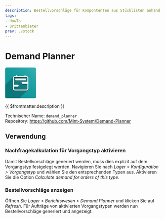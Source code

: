 ```yaml
---
description: Bestellvorschläge für Kompontenten aus Stücklisten anhand Lageroperationen und Prognosen generieren lassen.
tags:
- HowTo
- Drittanbieter
prev: ./stock
---
```

# Demand Planner
![](assets/odoo_icon_demand_planner.png)

{{ $frontmatter.description }}

Technischer Name: `demand_planner`\
Repository: <https://github.com/Mint-System/Demand-Planner>

## Verwendung

### Nachfragekalkulation für Vorgangstyp aktivieren

Damit Bestellvorschläge generiert werden, muss dies explizit auf dem Vorgangstyp festgelegt werden. Navigieren Sie nach *Lager > Konfiguration > Vorgangstyp* und wählen Sie den entsprechenden Typen aus. Aktivieren Sie die Option *Calculate demand for orders of this type*.

### Bestellvorschläge anzeigen

Öffnen Sie *Lager > Berichtswesen > Demand Planner* und klicken Sie auf *Refresh*. Für Aufträge von aktivierten Vorgangstypen werden nun Bestellvorschläge generiert und angezeigt.